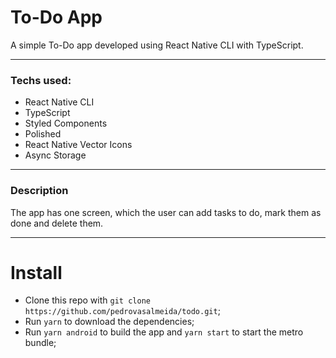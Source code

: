 # To-Do App

A simple To-Do app developed using React Native CLI with TypeScript.

---

### Techs used:

- React Native CLI
- TypeScript
- Styled Components
- Polished
- React Native Vector Icons
- Async Storage

---

### Description

The app has one screen, which the user can add tasks to do, mark them as done and delete them.

---

# Install

- Clone this repo with `git clone https://github.com/pedrovasalmeida/todo.git`;
- Run `yarn` to download the dependencies;
- Run `yarn android` to build the app and `yarn start` to start the metro bundle;
